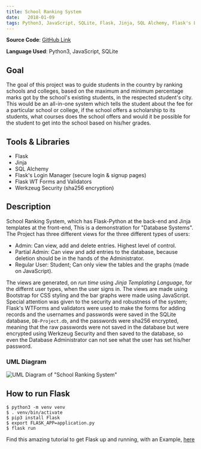 ```yaml
---
title: School Ranking System
date:   2018-01-09
tags: Python3, JavaScript, SQLite, Flask, Jinja, SQL Alchemy, Flask's Login Manager, Flask WT Forms and Validators, Werkzeug Security (sha256 encryption), HTML, CSS, BootStrap
---
```


**Source Code**: [GitHub Link](https://github.com/ShahzaibWaseem/Project-Database)

**Language Used**: Python3, JavaScript, SQLite

## Goal
The goal of this project was to guide students in the country by ranking schools and colleges, based on the maximum and minimum percentage marks got by the school's existing students, in the respected student's city. This would be an all-in-one system which tells the student about the fee for a particular school or college, if the school offers a scholarship to its students, what courses does the school offers and would it be possible for the student to get into the school based on his/her grades.

## Tools & Libraries
- Flask
- Jinja
- SQL Alchemy
- Flask's Login Manager (secure login & signup pages)
- Flask WT Forms and Validators
- Werkzeug Security (sha256 encryption)

## Description
School Ranking System, which has Flask-Python at the back-end and Jinja templates at the front-end, This is a demonstration for "Database Systems".  The Project has three different views for the three different types of users:
- Admin: Can view, add and delete entries. Highest level of control.
- Partial Admin: Can view and add entries to the database, because deletion should be in the hands of the Administrator.
- Regular User: Student; Can only view the tables and the graphs (made on JavaScript).

The views are generated, on *run time* using *Jinja Templating Language*, for the differnt user types, when the user signs in. The views are made using Bootstrap for CSS styling and the bar graphs were made using JavaScript. Special attention was given to the security and robustness of the system; Flask's WTForms and validators were used to make the forms for adding records and the usernames and passwords were saved in the SQLite database, `DB-Project.db`, and the passwords were sha256 encrypted, meaning that the raw passwords were not saved in the database but were encrypted using Werkzeug Security and then saved to the database, so even the Database Administrator can not see what the user has set his/her password.

### UML Diagram
![UML Diagram of "School Ranking System"](https://github.com/ShahzaibWaseem/Project-Database/blob/master/UML.png?raw=true)

## How to run Flask
```console
$ python3 -m venv venv
$ . venv/bin/activate
$ pip3 install Flask
$ export FLASK_APP=application.py
$ flask run
```
Find this amazing tutorial to get Flask up and running, with an Example, [here](https://dev.to/sahilrajput/install-flask-and-create-your-first-web-application-2dba)